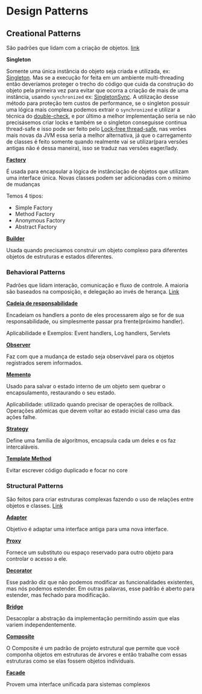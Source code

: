 # Design Patterns

## Creational Patterns

São padrões que lidam com a criação de objetos. [link](design-patterns/src/main/java/com/exemplo/creational)

**Singleton**

Somente uma única instância do objeto seja criada e utilizada, ex: [Singleton](design-patterns/src/main/java/com/exemplo/creational/singleton/Singleton.java). Mas se a execução for feita em um ambiente multi-threading então deveríamos proteger o trecho do código que cuida da construção do objeto pela primeira vez para evitar que ocorra a criação de mais de uma instância, usando ``synchronized`` ex: [SingletonSync](design-patterns/src/main/java/com/exemplo/creational/singleton/SingletonSync.java#L18). A utilização desse método para proteção tem custos de performance, se o singleton possuir uma lógica mais complexa podemos extrair o ``synchronized`` e utilizar a técnica do [double-check](design-patterns/src/main/java/com/exemplo/creational/singleton/SingletonSync.java#L27), e por último a melhor implementação seria se não precisásemos criar locks e também se o singleton conseguisse continua thread-safe e isso pode ser feito pelo [Lock-free thread-safe](design-patterns/src/main/java/com/exemplo/creational/singleton/LockFreeSingleton.java), nas verões mais novas da JVM essa seria a melhor alternativa, já que o carregamento de classes é feito somente quando realmente vai se utilizar(para versões antigas não é dessa maneira), isso se traduz nas versões eager/lady.

**[Factory](design-patterns/src/main/java/com/exemplo/creational/factory)**

É usada para encapsular a lógica de instânciação de objetos que utilizam uma interface única. Novas classes podem ser adicionadas com o mínimo de mudanças

Temos 4 tipos:
* Simple Factory
* Method Factory
* Anonymous Factory
* Abstract Factory

**[Builder](design-patterns/src/main/java/com/exemplo/creational/builder)**

Usada quando precisamos construir um objeto complexo para diferentes objetos de estruturas e estados diferentes.

### Behavioral Patterns

Padrões que lidam interação, comunicação e fluxo de controle. A maioria são baseados na composição, e delegação ao invés de herança. [Link](design-patterns/src/main/java/com/exemplo/behavioral)


**[Cadeia de responsabilidade](design-patterns/src/main/java/com/exemplo/behavioral/chainofresponsability)**

Encadeiam os handlers a ponto de eles processarem algo se for de sua responsabilidade, ou simplesmente passar pra frente(próximo handler).

Aplicabilidade e Exemplos: Event handlers, Log handlers, Servlets

**[Observer](design-patterns/src/main/java/com/exemplo/behavioral/observer)**

Faz com que a mudança de estado seja observável para os objetos registrados serem informados.

**[Memento](design-patterns/src/main/java/com/exemplo/behavioral/memento)**

Usado para salvar o estado interno de um objeto sem quebrar o encapsulamento, restaurando o seu estado.

Aplicabilidade: utilizado quando precisar de operações de rollback. Operações atômicas que devem voltar ao estado inicial caso uma das ações falhe.

**[Strategy](design-patterns/src/main/java/com/exemplo/behavioral/strategy)**

Define uma família de algoritmos, encapsula cada um deles e os faz intercaláveis.

**[Template Method](design-patterns/src/main/java/com/exemplo/behavioral/templatemethod)**

Evitar escrever código duplicado e focar no core

### Structural Patterns

São feitos para criar estruturas complexas fazendo o uso de relações entre objetos e classes. [Link](https://github.com/romjunior/design-patterns-and-best-practices-in-java/tree/master/design-patterns/src/main/java/com/exemplo/structural)

**[Adapter](design-patterns/src/main/java/com/exemplo/structural/adapter)**

Objetivo é adaptar uma interface antiga para uma nova interface.

**[Proxy](design-patterns/src/main/java/com/exemplo/structural/proxy)**

Fornece um substituto ou espaço reservado para outro objeto para controlar o acesso a ele.

**[Decorator](design-patterns/src/main/java/com/exemplo/structural/decorator)**

Esse padrão diz que não podemos modificar as funcionalidades existentes, mas nós podemos estender. 
Em outras palavras, esse padrão é aberto para estender, mas fechado para modificação.

**[Bridge](design-patterns/src/main/java/com/exemplo/structural/bridge)**

Desacoplar a abstração da implementação permitindo assim que elas variem independentemente. 

**[Composite](design-patterns/src/main/java/com/exemplo/structural/composite)**

O Composite é um padrão de projeto estrutural que permite que você componha objetos em estruturas de árvores e então trabalhe com essas estruturas como se elas fossem objetos individuais.

**[Facade](design-patterns/src/main/java/com/exemplo/structural/facade)**

Provem uma interface unificada para sistemas complexos